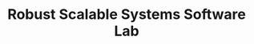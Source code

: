 ---
title: Robust Scalable Systems Software Lab

description: |
  We focus on building systems with performance, efficiency, and robustness.

people:
  - sanidhya-kashyap


layout: project
# image: 
last-updated: 2019-11-04
link: "https://dcl.epfl.ch/site/home"
---